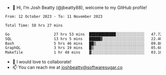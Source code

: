 - 👋 Hi, I’m Josh Beatty (@jbeatty88), welcome to my GitHub profile!

<!--START_SECTION:waka-->

```txt
From: 12 October 2023 - To: 11 November 2023

Total Time: 58 hrs 27 mins

Go                    27 hrs 53 mins  ████████████░░░░░░░░░░░░░   47.72 %
SQL                   13 hrs 5 mins   █████▓░░░░░░░░░░░░░░░░░░░   22.40 %
Bash                  5 hrs 46 mins   ██▒░░░░░░░░░░░░░░░░░░░░░░   09.88 %
GraphQL               3 hrs 19 mins   █▒░░░░░░░░░░░░░░░░░░░░░░░   05.68 %
Makefile              1 hr 48 mins    ▓░░░░░░░░░░░░░░░░░░░░░░░░   03.10 %
```

<!--END_SECTION:waka-->

- 💞️ I would love to collaborate!
- 📫 You can reach me at joshbeatty@softwaresugar.co

<!---
jbeatty88/jbeatty88 is a ✨ special ✨ repository because its `README.md` (this file) appears on your GitHub profile.
You can click the Preview link to take a look at your changes.
--->
